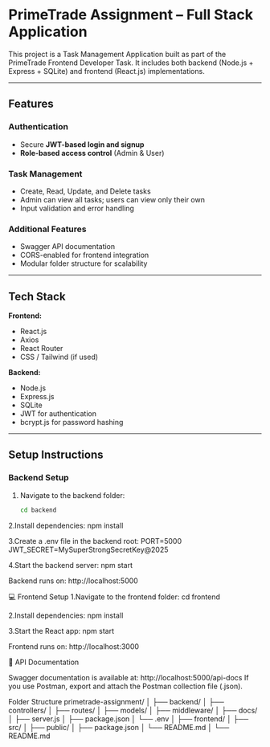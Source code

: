 # PrimeTrade Assignment – Full Stack Application

This project is a Task Management Application built as part of the PrimeTrade Frontend Developer Task.
It includes both backend (Node.js + Express + SQLite) and frontend (React.js) implementations.

---

##  Features

###  Authentication
- Secure **JWT-based login and signup**
- **Role-based access control** (Admin & User)

###  Task Management
- Create, Read, Update, and Delete tasks
- Admin can view all tasks; users can view only their own
- Input validation and error handling

###  Additional Features
- Swagger API documentation
- CORS-enabled for frontend integration
- Modular folder structure for scalability

---

##  Tech Stack

**Frontend:**
- React.js  
- Axios  
- React Router  
- CSS / Tailwind (if used)

**Backend:**
- Node.js  
- Express.js  
- SQLite  
- JWT for authentication  
- bcrypt.js for password hashing  

---

##  Setup Instructions

###  Backend Setup

1. Navigate to the backend folder:
   ```bash
   cd backend

2.Install dependencies:
npm install

3.Create a .env file in the backend root:
PORT=5000
JWT_SECRET=MySuperStrongSecretKey@2025 

4.Start the backend server:
npm start

Backend runs on: http://localhost:5000

💻 Frontend Setup
1.Navigate to the frontend folder:
cd frontend

2.Install dependencies:
npm install

3.Start the React app:
npm start

Frontend runs on: http://localhost:3000

🔗 API Documentation

Swagger documentation is available at:
 http://localhost:5000/api-docs
If you use Postman, export and attach the Postman collection file (.json). 

 Folder Structure
primetrade-assignment/
│
├── backend/
│   ├── controllers/
│   ├── routes/
│   ├── models/
│   ├── middleware/
│   ├── docs/
│   ├── server.js
│   ├── package.json
│   └── .env
│
├── frontend/
│   ├── src/
│   ├── public/
│   ├── package.json
│   └── README.md
│
└── README.md
